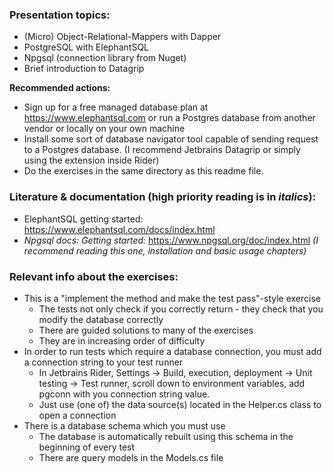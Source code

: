 ### Presentation topics:
- (Micro) Object-Relational-Mappers with Dapper
- PostgreSQL with ElephantSQL
- Npgsql (connection library from Nuget)
- Brief introduction to Datagrip

**Recommended actions:**
- Sign up for a free managed database plan at https://www.elephantsql.com or run a Postgres database from another vendor or locally on your own machine
- Install some sort of database navigator tool capable of sending request to a Postgres database. (I recommend Jetbrains Datagrip or simply using the extension inside Rider)
- Do the exercises in the same directory as this readme file.

### Literature & documentation (high priority reading is in *italics*):
- ElephantSQL getting started: https://www.elephantsql.com/docs/index.html
- *Npgsql docs: Getting started:* https://www.npgsql.org/doc/index.html *(I recommend reading this one, installation and basic usage chapters)*

### Relevant info about the exercises:
- This is a "implement the method and make the test pass"-style exercise
  - The tests not only check if you correctly return - they check that you modify the database correctly
  - There are guided solutions to many of the exercises
  - They are in increasing order of difficulty
- In order to run tests which require a database connection, you must add a connection string to your test runner
  - In Jetbrains Rider, Settings -> Build, execution, deployment -> Unit testing -> Test runner, scroll down to environment variables, add pgconn with you connection string value.
  - Just use (one of) the data source(s) located in the Helper.cs class to open a connection
- There is a database schema which you must use
  - The database is automatically rebuilt using this schema in the beginning of every test
  - There are query models in the Models.cs file
